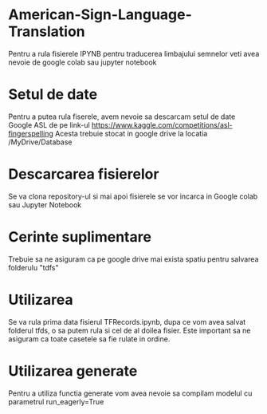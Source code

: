 # American-Sign-Language-Translation
Pentru a rula fisierele IPYNB pentru traducerea limbajului semnelor veti avea nevoie de google colab sau jupyter notebook
# Setul de date
Pentru a putea rula fiserele, avem nevoie sa descarcam setul de date Google ASL
de pe link-ul https://www.kaggle.com/competitions/asl-fingerspelling
Acesta trebuie stocat in google drive la locatia /MyDrive/Database
# Descarcarea fisierelor
Se va clona repository-ul si mai apoi fisierele se vor incarca in Google colab sau Jupyter Notebook
# Cerinte suplimentare
Trebuie sa ne asiguram ca pe google drive mai exista spatiu pentru salvarea folderulu "tdfs"


# Utilizarea 
Se va rula prima data fisierul TFRecords.ipynb, dupa ce vom avea salvat folderul tfds, o sa putem rula si cel de al doilea fisier.
Este important sa ne asiguram ca toate casetele sa fie rulate in ordine.

# Utilizarea generate
Pentru a utiliza functia generate vom avea nevoie sa compilam modelul cu parametrul run_eagerly=True
